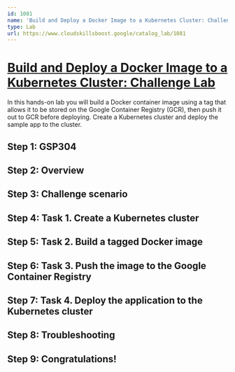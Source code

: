 ```yaml
---
id: 1081
name: 'Build and Deploy a Docker Image to a Kubernetes Cluster: Challenge Lab'
type: Lab
url: https://www.cloudskillsboost.google/catalog_lab/1081
---
```


# [Build and Deploy a Docker Image to a Kubernetes Cluster: Challenge Lab](https://www.cloudskillsboost.google/catalog_lab/1081)

In this hands-on lab you will build a Docker container image using a tag that allows it to be stored on the Google Container Registry (GCR), then push it out to GCR before deploying. Create a Kubernetes cluster and deploy the sample app to the cluster.

## Step 1: GSP304

## Step 2: Overview

## Step 3: Challenge scenario

## Step 4: Task 1. Create a Kubernetes cluster

## Step 5: Task 2. Build a tagged Docker image

## Step 6: Task 3. Push the image to the Google Container Registry

## Step 7: Task 4. Deploy the application to the Kubernetes cluster

## Step 8: Troubleshooting

## Step 9: Congratulations!
